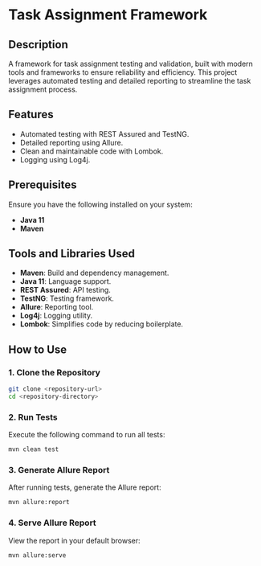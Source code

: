 
# Task Assignment Framework

## Description

A framework for task assignment testing and validation, built with modern tools and frameworks to ensure reliability and efficiency. This project leverages automated testing and detailed reporting to streamline the task assignment process.

## Features

- Automated testing with REST Assured and TestNG.
- Detailed reporting using Allure.
- Clean and maintainable code with Lombok.
- Logging using Log4j.

## Prerequisites

Ensure you have the following installed on your system:

- **Java 11**
- **Maven**

## Tools and Libraries Used

- **Maven**: Build and dependency management.
- **Java 11**: Language support.
- **REST Assured**: API testing.
- **TestNG**: Testing framework.
- **Allure**: Reporting tool.
- **Log4j**: Logging utility.
- **Lombok**: Simplifies code by reducing boilerplate.

## How to Use

### 1. Clone the Repository
```bash
git clone <repository-url>
cd <repository-directory>
```

### 2. Run Tests
Execute the following command to run all tests:
```bash
mvn clean test
```

### 3. Generate Allure Report
After running tests, generate the Allure report:
```bash
mvn allure:report
```

### 4. Serve Allure Report
View the report in your default browser:
```bash
mvn allure:serve
```